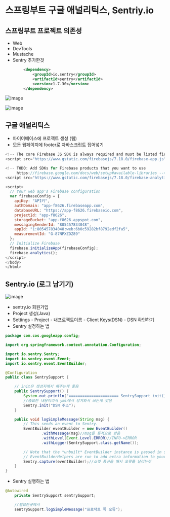 # 스프링부트 구글 애널리틱스, Sentriy.io

## 스프링부트 프로젝트 의존성

- Web
- DevTools
- Mustache
- Sentry 추가한것

```xml
		<dependency>
			<groupId>io.sentry</groupId>
			<artifactId>sentry</artifactId>
			<version>1.7.30</version>
		</dependency>
```

![image](https://user-images.githubusercontent.com/62128942/90353822-49fe6300-e082-11ea-8b7f-4b03c5ac9bf8.png)

![image](https://user-images.githubusercontent.com/62128942/90354015-e1fc4c80-e082-11ea-9ae6-7e35dbad384b.png)

## 구글 애널리틱스

- 파이어베이스에 프로젝트 생성 (웹)
- 모든 웹페이지에 footer로 자바스크립트 집어넣기

```js
<!-- The core Firebase JS SDK is always required and must be listed first -->
<script src="https://www.gstatic.com/firebasejs/7.18.0/firebase-app.js"></script>

<!-- TODO: Add SDKs for Firebase products that you want to use
     https://firebase.google.com/docs/web/setup#available-libraries -->
<script src="https://www.gstatic.com/firebasejs/7.18.0/firebase-analytics.js"></script>

<script>
  // Your web app's Firebase configuration
  var firebaseConfig = {
    apiKey: "API키",
    authDomain: "app-f8626.firebaseapp.com",
    databaseURL: "https://app-f8626.firebaseio.com",
    projectId: "app-f8626",
    storageBucket: "app-f8626.appspot.com",
    messagingSenderId: "805457834048",
    appId: "1:805457834048:web:6b0c59282bf8792edf2fa5",
    measurementId: "G-87NPXZDZ89"
  };
  // Initialize Firebase
  firebase.initializeApp(firebaseConfig);
  firebase.analytics();
</script>
</body>
</html>
```

## Sentry.io (로그 남기기)

![image](https://user-images.githubusercontent.com/62128942/90354206-84b4cb00-e083-11ea-8f92-79b7b617819d.png)

- sentry.io 회원가입
- Project 생성(Java)
- Settings - Project - 내프로젝트이름 - Client Keys(DSN) - DSN 확인하기
- Sentry 설정하는 법

```java
package com.cos.googleapp.config;

import org.springframework.context.annotation.Configuration;

import io.sentry.Sentry;
import io.sentry.event.Event;
import io.sentry.event.EventBuilder;

@Configuration
public class SentrySupport {

	// init은 생성자에서 해주는게 좋음
	public SentrySupport() {
		System.out.println("====================== SentrySupport init()");
		//중요한 내용이라서 yml에서 당겨와서 쓰는게 맞음
		Sentry.init("DSN 주소");
	}

	public void logSimpleMessage(String msg) {
		// This sends an event to Sentry.
		EventBuilder eventBuilder = new EventBuilder()
				.withMessage(msg)//msg를 동적으로 받음
				.withLevel(Event.Level.ERROR)//INFO->ERROR
				.withLogger(SentrySupport.class.getName());

		// Note that the *unbuilt* EventBuilder instance is passed in so that
		// EventBuilderHelpers are run to add extra information to your event.
		Sentry.capture(eventBuilder);//소켓 통신을 해서 오류를 날리는것
	}
}

```

- Sentry 실행하는 법

```java
@Autowired
	private SentrySupport sentrySupport;

    //필요한곳에서
    sentrySupport.logSimpleMessage("프로덕트 쪽 오류");
```
